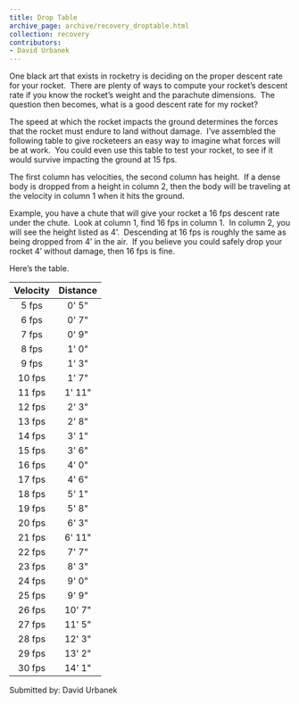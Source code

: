 ```yaml
---
title: Drop Table
archive_page: archive/recovery_droptable.html
collection: recovery
contributors:
- David Urbanek
---
```

One black art that exists in rocketry is deciding on the proper descent rate for your rocket.&nbsp; There are plenty of ways to compute your rocket’s descent rate if you know the rocket’s weight and the parachute dimensions.&nbsp; The question then becomes, what is a good descent rate for my rocket?

The speed at which the rocket impacts the ground determines the forces that the rocket must endure to land without damage.&nbsp; I’ve assembled the following table to give rocketeers an easy way to imagine what forces will be at work.&nbsp; You could even use this table to test your rocket, to see if it would survive impacting the ground at 15 fps.

The first column has velocities, the second column has height.&nbsp; If a dense body is dropped from a height in column 2, then the body will be traveling at the velocity in column 1 when it hits the ground.

Example, you have a chute that will give your rocket a 16 fps descent rate under the chute.&nbsp; Look at column 1, find 16 fps in column 1.&nbsp; In column 2, you will see the height listed as 4’.&nbsp; Descending at 16 fps is roughly the same as being dropped from 4’ in the air.&nbsp; If you believe you could safely drop your rocket 4’ without damage, then 16 fps is fine.

Here’s the table.

| Velocity | Distance |
|:--------:|:--------:|
| 5 fps    | 0'  5"   |
| 6 fps    | 0'  7"   |
| 7 fps    | 0'  9"   |
| 8 fps    | 1'  0"   |
| 9 fps    | 1'  3"   |
| 10 fps   | 1'  7"   |
| 11 fps   | 1' 11"   |
| 12 fps   | 2'  3"   |
| 13 fps   | 2'  8"   |
| 14 fps   | 3'  1"   |
| 15 fps   | 3'  6"   |
| 16 fps   | 4'  0"   |
| 17 fps   | 4'  6"   |
| 18 fps   | 5'  1"   |
| 19 fps   | 5'  8"   |
| 20 fps   | 6'  3"   |
| 21 fps   | 6' 11"   |
| 22 fps   | 7'  7"   |
| 23 fps   | 8'  3"   |
| 24 fps   | 9'  0"   |
| 25 fps   | 9'  9"   |
| 26 fps   | 10'  7"  |
| 27 fps   | 11'  5"  |
| 28 fps   | 12'  3"  |
| 29 fps   | 13'  2"  |
| 30 fps   | 14'  1"  |

Submitted by: David Urbanek

